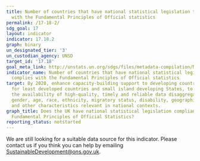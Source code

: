 ```yaml
---
title: Number of countries that have national statistical legislation that complies
  with the Fundamental Principles of Official statistics
permalink: /17-18-2/
sdg_goal: 17
layout: indicator
indicator: 17.18.2
graph: binary
un_designated_tier: '3'
un_custodian_agency: UNSD
target_id: '17.18'
goal_meta_link: http://unstats.un.org/sdgs/files/metadata-compilation/Metadata-Goal-17.pdf
indicator_name: Number of countries that have national statistical legislation that
  complies with the Fundamental Principles of Official statistics
target: By 2020, enhance capacity-building support to developing countries, including
  for least developed countries and small island developing States, to increase significantly
  the availability of high-quality, timely and reliable data disaggregated by income,
  gender, age, race, ethnicity, migratory status, disability, geographic location
  and other characteristics relevant in national contexts.
graph_title: Does the UK have national statistical legislation compliant with the
  Fundamental Principles of Official Statistics?
reporting_status: notstarted
---
```


We are still looking for a suitable data source for this indicator. Please contact us if you think you can help by emailing <a href="mailto:SustainableDevelopment@ons.gov.uk">SustainableDevelopment@ons.gov.uk</a>.


